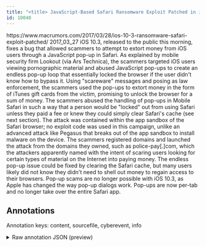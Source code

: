 ```yaml
---
title: "<title> JavaScript-Based Safari Ransomware Exploit Patched in iOS 10.3   </title>"
id: 10040
---
```


<title> JavaScript-Based Safari Ransomware Exploit Patched in iOS 10.3   </title>
<source> https://www.macrumors.com/2017/03/28/ios-10-3-ransomware-safari-exploit-patched/ </source>
<date> 2017_03_27 </date>
<text>
iOS 10.3, released to the public this morning, fixes a bug that allowed scammers to attempt to extort money from iOS users through a JavaScript pop-up in Safari.
As explained by mobile security firm Lookout (via Ars Technica), the scammers targeted iOS users viewing pornographic material and abused JavaScript pop-ups to create an endless pop-up loop that essentially locked the browser if the user didn't know how to bypass it. 
Using "scareware" messages and posing as law enforcement, the scammers used the pop-ups to extort money in the form of iTunes gift cards from the victim, promising to unlock the browser for a sum of money.
    The scammers abused the handling of pop-ups in Mobile Safari in such a way that a person would be "locked" out from using Safari unless they paid a fee or knew they could simply clear Safari's cache (see next section). The attack was contained within the app sandbox of the Safari browser; no exploit code was used in this campaign, unlike an advanced attack like Pegasus that breaks out of the app sandbox to install malware on the device.
    The scammers registered domains and launched the attack from the domains they owned, such as police-pay[.]com, which the attackers apparently named with the intent of scaring users looking for certain types of material on the Internet into paying money.
The endless pop-up issue could be fixed by clearing the Safari cache, but many users likely did not know they didn't need to shell out money to regain access to their browsers.
Pop-up scams are no longer possible with iOS 10.3, as Apple has changed the way pop-up dialogs work. Pop-ups are now per-tab and no longer take over the entire Safari app.
</text>



## Annotations

Annotation keys: content, sourcefile, cyberevent, info

<details>
<summary>Raw annotation JSON (preview)</summary>

```json
{
  "content": "iOS 10.3, released to the public this morning, fixes a bug that allowed scammers to attempt to extort money from iOS users through a JavaScript pop-up in Safari. As explained by mobile security firm Lookout (via Ars Technica), the scammers targeted iOS users viewing pornographic material and abused JavaScript pop-ups to create an endless pop-up loop that essentially locked the browser if the user didn't know how to bypass it.  Using \"scareware\" messages and posing as law enforcement, the scammers used the pop-ups to extort money in the form of iTunes gift cards from the victim, promising to unlock the browser for a sum of money.     The scammers abused the handling of pop-ups in Mobile Safari in such a way that a person would be \"locked\" out from using Safari unless they paid a fee or knew they could simply clear Safari's cache (see next section). The attack was contained within the app sandbox of the Safari browser; no exploit code was used in this campaign, unlike an advanced attack like Pegasus that breaks out of the app sandbox to install malware on the device.     The scammers registered domains and launched the attack from the domains they owned, such as police-pay[.]com, which the attackers apparently named with the intent of scaring users looking for certain types of material on the Internet into paying money. The endless pop-up issue could be fixed by clearing the Safari cache, but many users likely did not know they didn't need to shell out money to regain access to their browsers. Pop-up scams are no longer possible with iOS 10.3, as Apple has changed the way pop-up dialogs work. Pop-ups are now per-tab and no longer take over the entire Safari app.",
  "sourcefile": "10040.txt",
  "cyberevent": {
    "hopper": [
      {
        "index": 0,
        "relation": "Same",
        "events": [
          {
            "index": "E2",
            "type": "Vulnerability-related",
            "realis": "Actual",
            "nugget": {
              "startOffset": 10,
              "index": "T3",
              "endOffset": 18,
              "text": "released"
            },
            "argument": [
              {
                "index": "T4",
                "text": "10.3",
                "endOffset": 8,
                "role": {
                  "type": "Patch-Number"
                },
                "startOffset": 4,
                "type": "Version"
              },
              {
                "index": "T19",
                "external_reference": {
                  "dbpediaURI": "http://dbpedia.org/resource/IOS_10"
                },
                "endOffset": 3,
                "role": {
                  "type": "Vulnerable_System"
                },
                "text": "iOS",
                "startOffset": 0,
                "type": "System"
              }
            ],
            "subtype": "PatchVulnerability"
          },
          {
            "index": "E1",
            "type": "Vulnerability-related",
            "realis": "Actual",
            "nugget": {
              "startOffset": 47,
              "index": "T1",
              "endOffset": 52,
              "text": "fixes"
            },
            "argument": [
              {
                "index": "T2",
                "text": "a bug",
                "endOffset": 58,
                "role": {
                  "type": "Vulnerability"
                },
                "startOffset": 53,
                "type": "Vulnerability"
              }
            ],
            "subtype": "PatchVulnerability"
          }
        ]
      },
      {
        "index": 1,
        "relation": "Same",
        "events": [
          {
            "index": "E6",
            "type": "Attack",
            "realis": "Actual",
            "nugget": {
              "startOffset": 95,
              "index": "T20",
              "endOffset": 107,
              "text": "extort money"
            },
            "argument": [
              {
 
```
</details>
